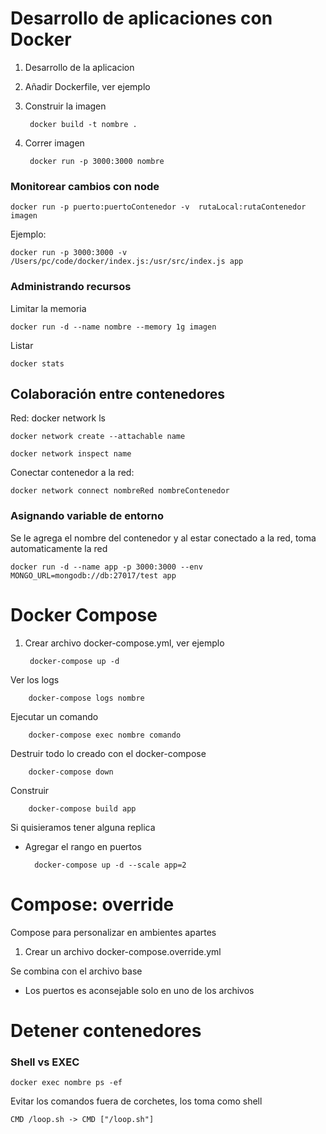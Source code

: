 # Desarrollo de aplicaciones con Docker

1. Desarrollo de la aplicacion
2. Añadir Dockerfile, ver ejemplo
3. Construir la imagen 

        docker build -t nombre . 

4. Correr imagen 

        docker run -p 3000:3000 nombre


### Monitorear cambios con node

    docker run -p puerto:puertoContenedor -v  rutaLocal:rutaContenedor imagen

Ejemplo:

    docker run -p 3000:3000 -v /Users/pc/code/docker/index.js:/usr/src/index.js app

### Administrando recursos 

Limitar la memoria

    docker run -d --name nombre --memory 1g imagen

Listar
    
    docker stats


## Colaboración entre contenedores 

Red:
    docker network ls 

    docker network create --attachable name 

    docker network inspect name

Conectar contenedor a la red: 

    docker network connect nombreRed nombreContenedor

### Asignando variable de entorno
Se le agrega el nombre del contenedor y al estar conectado a la red, toma automaticamente la red

    docker run -d --name app -p 3000:3000 --env MONGO_URL=mongodb://db:27017/test app


# Docker Compose

1. Crear archivo docker-compose.yml, ver ejemplo

        docker-compose up -d 

Ver los logs

        docker-compose logs nombre

Ejecutar un comando 

        docker-compose exec nombre comando

Destruir todo lo creado con el docker-compose

        docker-compose down

Construir 

        docker-compose build app 

Si quisieramos tener alguna replica 
* Agregar el rango en puertos 

        docker-compose up -d --scale app=2

# Compose: override

Compose para personalizar en ambientes apartes 

1. Crear un archivo docker-compose.override.yml 

Se combina con el archivo base
* Los puertos es aconsejable solo en uno de los archivos 

# Detener contenedores

### Shell vs EXEC

    docker exec nombre ps -ef

Evitar los comandos fuera de corchetes, los toma como shell

    CMD /loop.sh -> CMD ["/loop.sh"]




